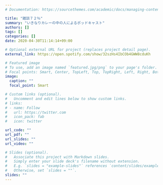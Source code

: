 ```yaml
---
# Documentation: https://sourcethemes.com/academic/docs/managing-content/

title: "雑談７２％"
summary: "いきなりカレーの中の人によるポッドキャスト"
authors: []
tags: []
categories: []
date: 2020-04-30T11:14:14+09:00

# Optional external URL for project (replaces project detail page).
external_link: https://open.spotify.com/show/32szHs4IbCOb4GWW8cduKh

# Featured image
# To use, add an image named `featured.jpg/png` to your page's folder.
# Focal points: Smart, Center, TopLeft, Top, TopRight, Left, Right, BottomLeft, Bottom, BottomRight.
image:
  caption: ""
  focal_point: Smart

# Custom links (optional).
#   Uncomment and edit lines below to show custom links.
# links:
# - name: Follow
#   url: https://twitter.com
#   icon_pack: fab
#   icon: twitter

url_code: ""
url_pdf: ""
url_slides: ""
url_video: ""

# Slides (optional).
#   Associate this project with Markdown slides.
#   Simply enter your slide deck's filename without extension.
#   E.g. `slides = "example-slides"` references `content/slides/example-slides.md`.
#   Otherwise, set `slides = ""`.
slides: ""
---
```

